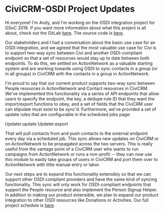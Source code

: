 # CiviCRM-OSDI Project Updates

Hi everyone! I'm Andy, and I'm working on the OSDI integration project for GSoC 2018. If you want more information about what this project is all about, check out the GitLab [here](https://lab.civicrm.org/everykittysdaydream/CiviCRM-OSDI). The source code is [here](https://github.com/4ndygu/civicrm_osdi/tree/pipeline).

Our stakeholders and I had a conversation about the basic use case for an OSDI integration, and we agreed that the most valuable use case for Civi is to support two-way sync between Civi and another OSDI-compliant endpoint so that a set of resources would stay up to date between both endpoints. To do this, we settled on ActionNetwork as a valuable starting system and are working towards using OSDI to sync contacts in a group (or in all groups) in CiviCRM with the contacts in a group in ActionNetwork.

I'm proud to say that our current product supports two-way sync between People resources in ActionNetwork and Contact resources in CiviCRM. We've implemented this functionality via a series of API endpoints that allow users to specify the endpoint, the key, a dedupe rule ID that they want the import/export functions to obey, and a set of fields that the CiviCRM user can stipulate *must* exist to be sync'd. Furthermore, we've provided a set of update rules that are configurable in the scheduled jobs page:

Updater.update
Updater.export

That will pull contacts from and push contacts to the external endpoint every day via a scheduled job. This sync allows new updates on CiviCRM or on ActionNetwork to be propagated across the two servers. This is really useful from the vantage point of a CiviCRM user who wants to run campaigns from ActionNetwork or runs a non-profit -- they can now use this module to easily take groups of users in CiviCRM and port them over to ActionNetwork with little manual entry or labor.

Our next steps are to expand this functionality extensibly so that we can support other OSDI compliant providers and have the same kind of syncing functionality. This sync will only work for OSDI-compliant endpoints that support the People resource and also implement the Person Signup Helper. In addition to making our product extensible, we plan to expand our product integration to other OSDI resources like Donations or Activities. Our full project schedule is [here](https://docs.google.com/document/d/1EKpw9utQs0l8kPT_cCEmm_RE82CSHBaCg53vIOdbFuw). 
